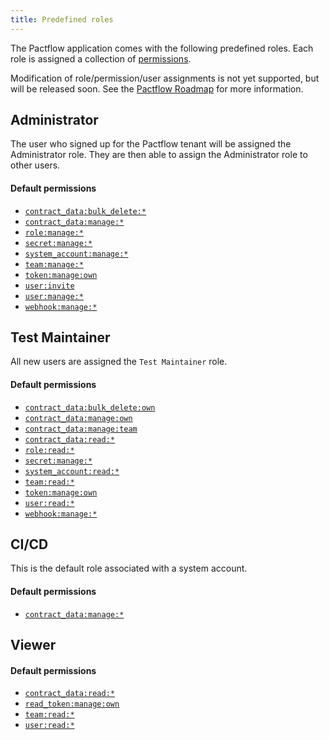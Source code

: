 ```yaml
---
title: Predefined roles
---
```


The Pactflow application comes with the following predefined roles. Each role is assigned a collection of [permissions](permissions).

Modification of role/permission/user assignments is not yet supported, but will be released soon. See the [Pactflow Roadmap](https://github.com/pactflow/roadmap/projects/1) for more information.

## Administrator

The user who signed up for the Pactflow tenant will be assigned the Administrator role. They are then able to assign the Administrator role to other users.

#### Default permissions

* [`contract_data:bulk_delete:*`](permissions#contract_data-bulk_delete)
* [`contract_data:manage:*`](permissions#contract_data-manage)
* [`role:manage:*`](permissions#role-manage)
* [`secret:manage:*`](permissions#secret-manage)
* [`system_account:manage:*`](permissions#system_account-manage)
* [`team:manage:*`](permissions#team-manage)
* [`token:manage:own`](permissions#token-manage-own)
* [`user:invite`](permissions#user-invite)
* [`user:manage:*`](permissions#user-manage)
* [`webhook:manage:*`](permissions#webhook-manage)

## Test Maintainer

All new users are assigned the `Test Maintainer` role.

#### Default permissions

* [`contract_data:bulk_delete:own`](permissions#contract_databulk_deleteown)
* [`contract_data:manage:own`](permissions#contract_datamanageown)
* [`contract_data:manage:team`](permissions#contract_datamanageteam)
* [`contract_data:read:*`](permissions#contract_dataread)
* [`role:read:*`](permissions#role-read)
* [`secret:manage:*`](permissions#secret-manage)
* [`system_account:read:*`](permissions#system_account-read)
* [`team:read:*`](permissions#team-read)
* [`token:manage:own`](permissions#token:manage:own)
* [`user:read:*`](permissions#user-read)
* [`webhook:manage:*`](permissions#webhook-manage)

## CI/CD

This is the default role associated with a system account.

#### Default permissions

* [`contract_data:manage:*`](permissions#contract_data-manage)

## Viewer

#### Default permissions

* [`contract_data:read:*`](permissions#contract_data-read)
* [`read_token:manage:own`](permissions#read_token-manage-own)
* [`team:read:*`](permissions#team-read)
* [`user:read:*`](permissions#user-read)
